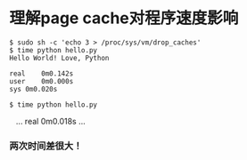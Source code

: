 
# 理解page cache对程序速度影响
    $ sudo sh -c 'echo 3 > /proc/sys/vm/drop_caches'
    $ time python hello.py 
    Hello World! Love, Python

    real	0m0.142s
    user	0m0.000s
    sys	0m0.020s
    
    $ time python hello.py
    ...
    real	0m0.018s
    ...
### 两次时间差很大！

